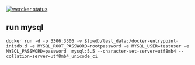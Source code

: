 [![wercker status](https://app.wercker.com/status/eba45d9a0338240289150a8186233db8/s/master "wercker status")](https://app.wercker.com/project/bykey/eba45d9a0338240289150a8186233db8)

## run mysql

```
docker run -d -p 3306:3306 -v $(pwd)/test_data:/docker-entrypoint-initdb.d -e MYSQL_ROOT_PASSWORD=rootpassword -e MYSQL_USER=testuser -e MYSQL_PASSWORD=password  mysql:5.5 --character-set-server=utf8mb4 --collation-server=utf8mb4_unicode_ci
```